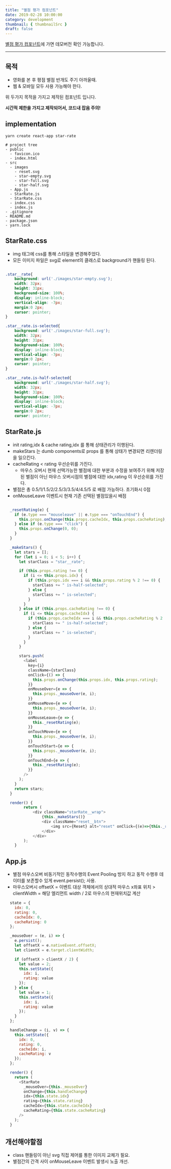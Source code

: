 ```yaml
---
title: "별점 평가 컴포넌트"
date: 2019-02-28 10:00:00
category: development
thumbnail: { thumbnailSrc }
draft: false
---
```


[별점 평가 컴포넌트](https://github.com/juunone/star-rate)에 가면 데모버전 확인 가능합니다.

---

## 목적

- 영화를 본 후 평점 별점 반개도 주기 아까울때.
- 웹 & 모바일 모두 사용 가능해야 한다.

위 두가지 목적을 가지고 제작된 컴포넌트 입니다.

**시간적 제한을 가지고 제작되어서, 코드내 잡음 주의!**

## implementation

```
yarn create react-app star-rate

# project tree
- public
  - favicon.ico
  - index.html
- src
  - images
    - reset.svg
    - star-empty.svg
    - star-full.svg
    - star-half.svg
  - App.js
  - StarRate.js
  - StarRate.css
  - index.css
  - index.js
- .gitignore
- README.md
- package.json
- yarn.lock
```

## StarRate.css

- img 태그에 css를 통해 스타일을 변경해주었다.
- 모든 이미지 파일은 svg로 element의 클래스로 background가 핸들링 된다.

```css

.star__rate{
    background: url('./images/star-empty.svg');
    width: 32px;
    height: 31px;
    background-size: 100%;
    display: inline-block;
    vertical-align: -7px;
    margin:0 2px;
    cursor: pointer;
}

.star__rate.is-selected{
    background: url('./images/star-full.svg');
    width: 32px;
    height: 31px;
    background-size: 100%;
    display: inline-block;
    vertical-align: -7px;
    margin:0 2px;
    cursor: pointer;
}

.star__rate.is-half-selected{
    background: url('./images/star-half.svg');
    width: 32px;
    height: 31px;
    background-size: 100%;
    display: inline-block;
    vertical-align: -7px;
    margin:0 2px;
    cursor: pointer;

```

## StarRate.js

- init rating,idx & cache rating,idx 를 통해 상태관리가 이행된다.
- makeStars 는 dumb components로 props 를 통해 상태가 변경되면 리렌더링을 일으킨다.
- cacheRating < rating 우선순위를 가진다.
  - 마우스 오버시 현재 선택가능한 별점에 대한 부분과 수정을 보여주기 위해 저장된 별점이 아닌 마우스 오버시점의 별점에 대한 idx,rating 이 우선순위를 가진다.
- 별점은 총 0.5/1/1.5/2/2.5/3/3.5/4/4.5/5 로 배점 가능하다. 초기화시 0점
- onMouseLeave 이벤트시 현재 기존 선택된 별점있을시 배점

```javascript

  _resetRating(e) {
    if (e.type === "mouseleave" || e.type === "onTouchEnd") {
      this.props.onChange(this.props.cacheIdx, this.props.cacheRating);
    } else if (e.type === "click") {
      this.props.onChange(0, 0);
    }
  }

  _makeStars() {
    let stars = [];
    for (let i = 0; i < 5; i++) {
      let starClass = "star__rate";

      if (this.props.rating !== 0) {
        if (i <= this.props.idx) {
          if (this.props.idx === i && this.props.rating % 2 !== 0) {
            starClass += " is-half-selected";
          } else {
            starClass += " is-selected";
          }
        }
      } else if (this.props.cacheRating !== 0) {
        if (i <= this.props.cacheIdx) {
          if (this.props.cacheIdx === i && this.props.cacheRating % 2 !== 0) {
            starClass += " is-half-selected";
          } else {
            starClass += " is-selected";
          }
        }
      }

      stars.push(
        <label
          key={i}
          className={starClass}
          onClick={() => {
            this.props.onChange(this.props.idx, this.props.rating);
          }}
          onMouseOver={e => {
            this.props._mouseOver(e, i);
          }}
          onMouseMove={e => {
            this.props._mouseOver(e, i);
          }}
          onMouseLeave={e => {
            this._resetRating(e);
          }}
          onTouchMove={e => {
            this.props._mouseOver(e, i);
          }}
          onTouchStart={e => {
            this.props._mouseOver(e, i);
          }}
          onTouchEnd={e => {
            this._resetRating(e);
          }}
        />
      );
    }
    return stars;
  }

  render() {
        return (
            <div className="starRate__wrap">
                {this._makeStars()}
                <div className="reset__btn">
                    <img src={Reset} alt="reset" onClick={(e)=>{this._resetRating(e)}} />
                </div>
            </div>
        );
    }
```

## App.js

- 별점 마우스오버 비동기적인 동작수행의 Event Pooling 방지 하고 동작 수행후 데이터를 보존할수 있게 event.persist(); 사용.
- 마우스오버시 offsetX = 이벤트 대상 객체에서의 상대적 마우스 x좌표 위치 > clientWidth = 해당 엘리먼트 width / 2로 마우스의 현재위치값 계산

```javascript
  state = {
    idx: 0,
    rating: 0,
    cacheIdx: 0,
    cacheRating: 0
  };

  _mouseOver = (e, i) => {
    e.persist();
    let offsetX = e.nativeEvent.offsetX;
    let clientX = e.target.clientWidth;

    if (offsetX > clientX / 2) {
      let value = 2;
      this.setState({
        idx: i,
        rating: value
      });
    } else {
      let value = 1;
      this.setState({
        idx: i,
        rating: value
      });
    }
  };

  handleChange = (i, v) => {
    this.setState({
      idx: 0,
      rating: 0,
      cacheIdx: i,
      cacheRating: v
    });
  };

  render() {
    return (
      <StarRate
        _mouseOver={this._mouseOver}
        onChange={this.handleChange}
        idx={this.state.idx}
        rating={this.state.rating}
        cacheIdx={this.state.cacheIdx}
        cacheRating={this.state.cacheRating}
      />
    );
  }
```

## 개선해야할점

- class 핸들링이 아닌 svg 직접 제어를 통한 이미지 교체가 필요.
- 별점간의 간격 사이 onMouseLeave 이벤트 발생시 노출 개선.
